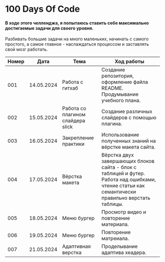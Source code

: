 # 100 Days Of Code 
#### В ходе этого челленджа, я попытаюсь ставить себе максимально достигаемые задачи для своего уровня.
Разбивать большие задачи на много маленьких, начинать с самого простого, а самое главное - наслаждаться процессом и заставлять свой мозг работать.

| Номер     | Дата        |     Тема | Ход работы      |
| ---       | ---         |    ----    |   ---     |
| 001        |14.05.2024   |  Работа с гитхаб          |  Создание репозитория, оформление файла README. Продумывание учебного плана.  |
| 002        |15.05.2024   |  Работа со плагином слайдера slick         |  Создание различных слайдеров с помощью плагина.         |
| 003        |16.05.2024   | Закрепление практики   |  Использование полученных знаний на вёрстке макета сайта.
| 004        |17.05.2024   | Вёрстка макета   | Вёрстка двух завершающих блоков сайта - блок с таблицей и футер. Работа над ошибками, чтение статьи как семантически правильно верстать таблицы.
| 005        |18.05.2024   | Меню бургер   | Просмотр видео и повторение материала.
| 006        |19.05.2024   | Меню бургер   | Повторение матреиала.
| 007        |21.05.2024   | Адаптивная верстка   | Проделывание адаптива хеадера.